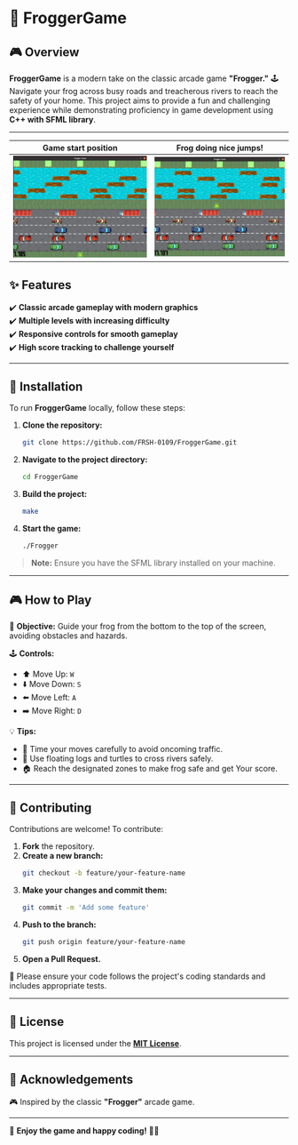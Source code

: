 # 🐸 FroggerGame

## 🎮 Overview

**FroggerGame** is a modern take on the classic arcade game **"Frogger."** 🕹️  
Navigate your frog across busy roads and treacherous rivers to reach the safety of your home. This project aims to provide a fun and challenging experience while demonstrating proficiency in game development using **C++ with SFML library**.

---

Game start position             |  Frog doing nice jumps!
:-------------------------:|:-------------------------:
![alt text](imagesForReadme/ss1.png?raw=true)  |  ![alt text](imagesForReadme/ss2.png?raw=true)


## ✨ Features

✔️ **Classic arcade gameplay with modern graphics**  
✔️ **Multiple levels with increasing difficulty**  
✔️ **Responsive controls for smooth gameplay**  
✔️ **High score tracking to challenge yourself**  

---

## 🚀 Installation

To run **FroggerGame** locally, follow these steps:

1. **Clone the repository:**
   ```bash
   git clone https://github.com/FRSH-0109/FroggerGame.git
   ```
2. **Navigate to the project directory:**
   ```bash
   cd FroggerGame
   ```
3. **Build the project:**
   ```bash
   make
   ```
4. **Start the game:**
   ```bash
   ./Frogger
   ```

> **Note:** Ensure you have the SFML library installed on your machine.

---

## 🎮 How to Play

🎯 **Objective:** Guide your frog from the bottom to the top of the screen, avoiding obstacles and hazards.

🕹️ **Controls:**
- ⬆️ Move Up: `W`
- ⬇️ Move Down: `S`
- ⬅️ Move Left: `A`
- ➡️ Move Right: `D`

💡 **Tips:**
- 🛑 Time your moves carefully to avoid oncoming traffic.
- 🌊 Use floating logs and turtles to cross rivers safely.
- 🏠 Reach the designated zones to make frog safe and get Your score.

---

## 🤝 Contributing

Contributions are welcome! To contribute:

1. **Fork** the repository.
2. **Create a new branch:**
   ```bash
   git checkout -b feature/your-feature-name
   ```
3. **Make your changes and commit them:**
   ```bash
   git commit -m 'Add some feature'
   ```
4. **Push to the branch:**
   ```bash
   git push origin feature/your-feature-name
   ```
5. **Open a Pull Request.**

📌 Please ensure your code follows the project's coding standards and includes appropriate tests.

---

## 📜 License

This project is licensed under the **[MIT License](LICENSE)**.

---

## 🙌 Acknowledgements

🎮 Inspired by the classic **"Frogger"** arcade game.  

---

🚀 **Enjoy the game and happy coding!** 🐸🎉

